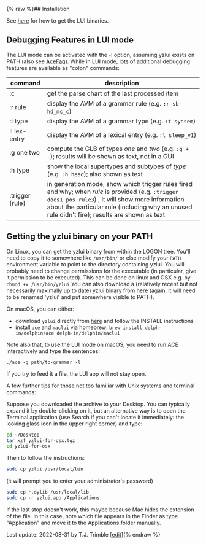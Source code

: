 {% raw %}## Installation

See [here](https://blog.inductorsoftware.com/docsproto/tools/LkbLui) for how to get the LUI binaries.

## Debugging Features in LUI mode

The LUI mode can be activated with the -l option, assuming yzlui exists
on PATH (also see [AceFaq](https://blog.inductorsoftware.com/docsproto/tools/AceFaq)). While in LUI mode, lots of
additional debugging features are available as "colon" commands:

| command         | description                                                                                                                                                                                                                                           |
| --- | --- |
| :c              | get the parse chart of the last processed item                                                                                                                                                                                                        |
| :r rule         | display the AVM of a grammar rule (e.g. `:r sb-hd_mc_c`)                                                                                                                                                                                              |
| :t type         | display the AVM of a grammar type (e.g. `:t synsem`)                                                                                                                                                                                                  |
| :l lex-entry    | display the AVM of a lexical entry (e.g. `:l sleep_v1`)                                                                                                                                                                                               |
| :g one two      | compute the GLB of types *one* and *two* (e.g. `:g + -`); results will be shown as text, not in a GUI                                                                                                                                                 |
| :h type         | show the local supertypes and subtypes of *type* (e.g. `:h head`); also shown as text                                                                                                                                                                 |
| :trigger [rule] | in generation mode, show which trigger rules fired and why; when *rule* is provided (e.g. `:trigger does1_pos_rule3`) , it will show more information about the particular rule (including why an unused rule didn't fire); results are shown as text |

## Getting the yzlui binary on your PATH

On Linux, you can get the yzlui binary from within the LOGON tree. You'll need to copy it to somewhere like `/usr/bin/` or else modify
your `PATH` environment variable to point to the directory containing yzlui. You will probably need to change permissions for the executable (in particular, give it permission to be executed). This can be done on linux and OSX e.g. by `chmod +x /usr/bin/yzlui`
You can also download a (relatively recent but not necessarily maximally up to date) yzlui binary from [here](http://sweaglesw.org/linguistics/yzlui.x86-64) (again, it will need to be renamed 'yzlui' and put somewhere visible to PATH).

On macOS, you can either:
* download `yzlui` directly from [here](http://sweaglesw.org/linguistics/yzlui-for-osx.tgz) and follow the INSTALL instructions
* install `ace` and `maclui` via homebrew: `brew install delph-in/delphin/ace delph-in/delphin/maclui`

Note also that, to use the LUI mode on macOS, you need to run ACE interactively and type the sentences: 

    ./ace -g path/to-grammar -l 

If you try to feed it a file, the LUI app will not stay open.

A few further tips for those not too familiar with Unix systems and terminal commands:

Suppose you downloaded the archive to your Desktop. You can typically expand it by double-clicking on it, but an alternative way is to open the Terminal application (use Search if you can't locate it immediately: the looking glass icon in the upper right corner) and type:

```bash
cd ~/Desktop
tar xzf yzlui-for-osx.tgz
cd yzlui-for-osx
```

Then to follow the instructions:

```bash
sudo cp yzlui /usr/local/bin
```

(it will prompt you to enter your administrator's password)

```bash
sudo cp *.dylib /usr/local/lib
sudo cp -r yzlui.app /Applications
```

If the last stop doesn't work, this maybe because Mac hides the extension of the file. In this case, note which file appears in the Finder as type "Application" and move it to the Applications folder manually.

Last update: 2022-08-31 by T.J. Trimble [[edit](https://github.com/delph-in/docs/wiki/AceLui/_edit)]{% endraw %}